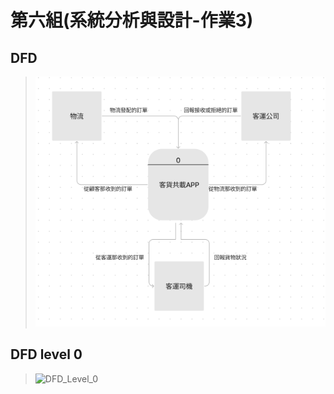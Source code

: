 # 第六組(系統分析與設計-作業3)

## DFD
>![DFD](DFD.png "DFD")

## DFD level 0
>![DFD_Level_0](DFD_Level_0 "DFD_Level_0")
